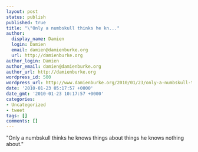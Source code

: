 ```yaml
---
layout: post
status: publish
published: true
title: "\"Only a numbskull thinks he kn..."
author:
  display_name: Damien
  login: Damien
  email: damien@damienburke.org
  url: http://damienburke.org
author_login: Damien
author_email: damien@damienburke.org
author_url: http://damienburke.org
wordpress_id: 500
wordpress_url: http://www.damienburke.org/2010/01/23/only-a-numbskull-thinks-he-kn-2/
date: '2010-01-23 05:17:57 +0000'
date_gmt: '2010-01-23 10:17:57 +0000'
categories:
- Uncategorized
- tweet
tags: []
comments: []
---
```

<p>"Only a numbskull thinks he knows things about things he knows nothing about."</p>
